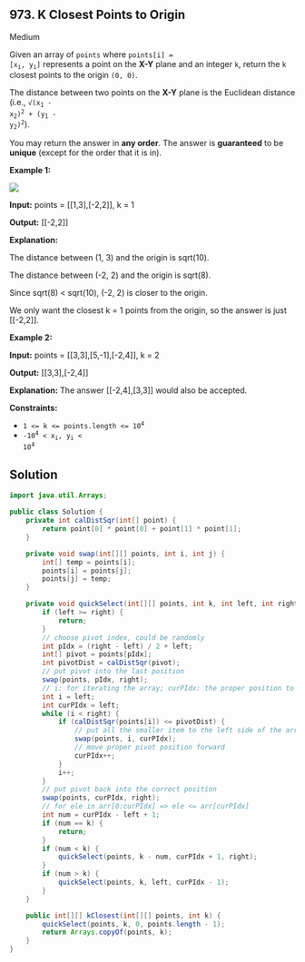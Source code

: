 ## 973\. K Closest Points to Origin

Medium

Given an array of `points` where <code>points[i] = [x<sub>i</sub>, y<sub>i</sub>]</code> represents a point on the **X-Y** plane and an integer `k`, return the `k` closest points to the origin `(0, 0)`.

The distance between two points on the **X-Y** plane is the Euclidean distance (i.e., <code>√(x<sub>1</sub> - x<sub>2</sub>)<sup>2</sup> + (y<sub>1</sub> - y<sub>2</sub>)<sup>2</sup></code>).

You may return the answer in **any order**. The answer is **guaranteed** to be **unique** (except for the order that it is in).

**Example 1:**

![](https://assets.leetcode.com/uploads/2021/03/03/closestplane1.jpg)

**Input:** points = [[1,3],[-2,2]], k = 1

**Output:** [[-2,2]]

**Explanation:**

The distance between (1, 3) and the origin is sqrt(10).

The distance between (-2, 2) and the origin is sqrt(8).

Since sqrt(8) < sqrt(10), (-2, 2) is closer to the origin.

We only want the closest k = 1 points from the origin, so the answer is just [[-2,2]].

**Example 2:**

**Input:** points = [[3,3],[5,-1],[-2,4]], k = 2

**Output:** [[3,3],[-2,4]]

**Explanation:** The answer [[-2,4],[3,3]] would also be accepted.

**Constraints:**

*   <code>1 <= k <= points.length <= 10<sup>4</sup></code>
*   <code>-10<sup>4</sup> < x<sub>i</sub>, y<sub>i</sub> < 10<sup>4</sup></code>

## Solution

```java
import java.util.Arrays;

public class Solution {
    private int calDistSqr(int[] point) {
        return point[0] * point[0] + point[1] * point[1];
    }

    private void swap(int[][] points, int i, int j) {
        int[] temp = points[i];
        points[i] = points[j];
        points[j] = temp;
    }

    private void quickSelect(int[][] points, int k, int left, int right) {
        if (left >= right) {
            return;
        }
        // choose pivot index, could be randomly
        int pIdx = (right - left) / 2 + left;
        int[] pivot = points[pIdx];
        int pivotDist = calDistSqr(pivot);
        // put pivot into the last position
        swap(points, pIdx, right);
        // i: for iterating the array; curPIdx: the proper position to put pivot later
        int i = left;
        int curPIdx = left;
        while (i < right) {
            if (calDistSqr(points[i]) <= pivotDist) {
                // put all the smaller item to the left side of the array
                swap(points, i, curPIdx);
                // move proper pivot position forward
                curPIdx++;
            }
            i++;
        }
        // put pivot back into the correct position
        swap(points, curPIdx, right);
        // for ele in arr[0:curPIdx] => ele <= arr[curPIdx]
        int num = curPIdx - left + 1;
        if (num == k) {
            return;
        }
        if (num < k) {
            quickSelect(points, k - num, curPIdx + 1, right);
        }
        if (num > k) {
            quickSelect(points, k, left, curPIdx - 1);
        }
    }

    public int[][] kClosest(int[][] points, int k) {
        quickSelect(points, k, 0, points.length - 1);
        return Arrays.copyOf(points, k);
    }
}
```
